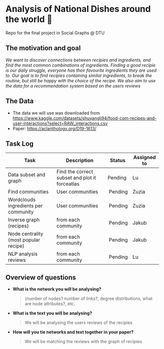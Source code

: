 # Analysis of National Dishes around the world 🥘
Repo for the final project in Social Graphs @ DTU

## The motivation and goal 

_We want to discover connections between recipies and ingredients, and find the most common combinations of ingredients. Finding a good recipie is our daily struggle, everyone has their favourite ingredients they are used to. Our goal is to find recipies containing similar ingredients, to break the routine, but still be happy with the choice of the recipe. We also aim to use the data for a recommendation system based on the users reviews_ 

## The Data 

- The data we will use was downloaded from https://www.kaggle.com/datasets/shuyangli94/food-com-recipes-and-user-interactions?select=RAW_interactions.csv
- Paper: https://aclanthology.org/D19-1613/


## Task Log

| **Task** | **Description** | **Status** | **Assigned to** |
| --- | --- | -- | -- |
| Data subset and graph | Find the correct subset and plot it forceatlas | Pending | Lu |
| Find communities | User communities | Pending | Zuzia |
| Wordclouds ingredients per community | User communities | Pending | Zuzia |
| Inverse graph (recipes) | from each community| Pending | Jakub|
| Node centrality (most popular recipe) | from each community | Pending | Jakub|
| NLP analysis reviews | from each community | Pending | Lu |


## Overview of questions

* **What is the network you will be analysing?**
  > (number of nodes? number of links?, degree distributions, what are node attributes?, etc. 
* **What is the text you will be analysing?**
  > We will be analysing the users reviews of the recipies 
* **How will you tie networks and text together in your paper?**
  > We will be matching the reviews with the graph of recipies 






